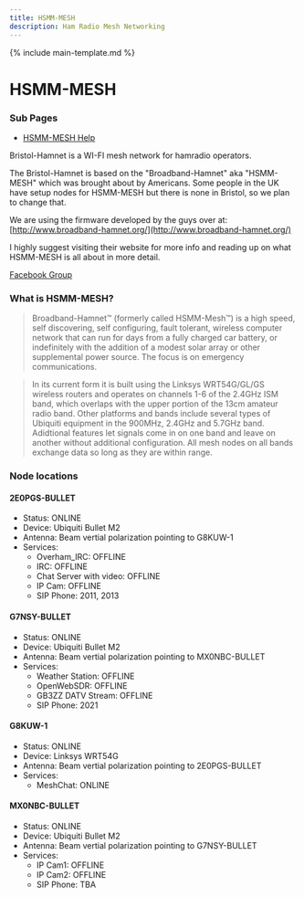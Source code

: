 ```yaml
---
title: HSMM-MESH
description: Ham Radio Mesh Networking
---
```


{% include main-template.md %}

# HSMM-MESH

### Sub Pages

* [HSMM-MESH Help](/hsmm-mesh-help.html)

Bristol-Hamnet is a WI-FI mesh network for hamradio operators.

The Bristol-Hamnet is based on the "Broadband-Hamnet" aka "HSMM-MESH" which was brought about by Americans. Some people in the UK have setup nodes for HSMM-MESH but there is none in Bristol, so we plan to change that.

We are using the firmware developed by the guys over at: [http://www.broadband-hamnet.org/](http://www.broadband-hamnet.org/)

I highly suggest visiting their website for more info and reading up on what HSMM-MESH is all about in more detail.

[​Facebook Group](​​https://www.facebook.com/groups/BristolHAMNET)

### What is HSMM-MESH?

>​​Broadband-Hamnet™ (formerly called HSMM-Mesh™) is a high speed, self discovering, self configuring, fault tolerant, wireless computer network that can run for days from a fully charged car battery, or indefinitely with the addition of a modest solar array or other supplemental power source. The focus is on emergency communications.

>In its current form it is built using the Linksys WRT54G/GL/GS wireless routers and operates on channels 1-6 of the 2.4GHz ISM band, which overlaps with the upper portion of the 13cm amateur radio band. Other platforms and bands include several types of Ubiquiti equipment in the 900MHz, 2.4GHz and 5.7GHz band. Adidtional features let signals come in on one band and leave on another without additional configuration. All mesh nodes on all bands exchange data so long as they are within range.

### Node locations

#### 2E0PGS-BULLET

* Status: ONLINE
* Device: Ubiquiti Bullet M2
* Antenna: Beam vertial polarization pointing to G8KUW-1
* Services:
	* Overham_IRC: OFFLINE
	* IRC: OFFLINE
	* Chat Server with video: OFFLINE
	* IP Cam: OFFLINE
	* SIP Phone: 2011, 2013

#### G7NSY-BULLET

* Status: ONLINE
* Device: Ubiquiti Bullet M2
* Antenna: Beam vertial polarization pointing to MX0NBC-BULLET
* Services:
	* Weather Station: OFFLINE
	* OpenWebSDR: OFFLINE
	* GB3ZZ DATV Stream: OFFLINE
	* SIP Phone: 2021

#### G8KUW-1

* Status: ONLINE
* Device: Linksys WRT54G
* Antenna: Beam vertial polarization pointing to 2E0PGS-BULLET
* Services:
	* MeshChat: ONLINE

#### MX0NBC-BULLET

* Status: ONLINE
* Device: Ubiquiti Bullet M2
* Antenna: Beam vertial polarization pointing to G7NSY-BULLET
* Services:
	* IP Cam1: OFFLINE
	* IP Cam2: OFFLINE
	* SIP Phone: TBA
